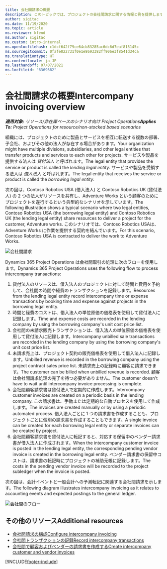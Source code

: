 ```yaml
---
title: 会社間請求の概要
description: このトピックでは、プロジェクトの会社間請求に関する情報と例を提供します。
author: sigitac
ms.date: 11/19/2020
ms.topic: article
ms.reviewer: kfend
ms.author: sigitac
ms.custom: intro-internal
ms.openlocfilehash: c1dcf642f79ce64cb83285ac6dc6d7eaf815145c
ms.sourcegitcommit: 0fafe022731f0e1e8693382ff906e3f8541d34ca
ms.translationtype: HT
ms.contentlocale: ja-JP
ms.lasthandoff: 07/07/2021
ms.locfileid: "6369382"
---
```

# <a name="intercompany-invoicing-overview"></a><span data-ttu-id="0db1e-103">会社間請求の概要</span><span class="sxs-lookup"><span data-stu-id="0db1e-103">Intercompany invoicing overview</span></span>

<span data-ttu-id="0db1e-104">_**適用対象:** リソース/非在庫ベースのシナリオ向け Project Operations_</span><span class="sxs-lookup"><span data-stu-id="0db1e-104">_**Applies To:** Project Operations for resource/non-stocked based scenarios_</span></span>

<span data-ttu-id="0db1e-105">組織には、プロジェクトのために製品とサービスを相互に転送する複数の部署、子会社、およびその他の法人が存在する場合があります。</span><span class="sxs-lookup"><span data-stu-id="0db1e-105">Your organization might have multiple divisions, subsidiaries, and other legal entities that transfer products and services to each other for projects.</span></span> <span data-ttu-id="0db1e-106">サービスや製品を提供する法人は *貸付法人* と呼ばれます。</span><span class="sxs-lookup"><span data-stu-id="0db1e-106">The legal entity that provides the service or product is called the *lending legal entity*.</span></span> <span data-ttu-id="0db1e-107">サービスや製品を受領する法人は *借入法人* と呼ばれます。</span><span class="sxs-lookup"><span data-stu-id="0db1e-107">The legal entity that receives the service or product is called the *borrowing legal entity*.</span></span>

<span data-ttu-id="0db1e-108">次の図は、Contoso Robotics USA (借入法人) と Contoso Robotics UK (貸付法人) の 2 つの法人がリソースを共有し、Adventure Works という顧客のためにプロジェクトを遂行するという典型的なシナリオを示しています。</span><span class="sxs-lookup"><span data-stu-id="0db1e-108">The following illustration shows a typical scenario where two legal entities, Contoso Robotics USA (the borrowing legal entity) and Contoso Robotics UK (the lending legal entity) share resources to deliver a project for the customer, Adventure works.</span></span> <span data-ttu-id="0db1e-109">このシナリオでは、Contoso Robotics USAは、Adventure Works に作業を提供する契約を結んでいます。</span><span class="sxs-lookup"><span data-stu-id="0db1e-109">For this scenario, Contoso Robotics USA is contracted to deliver the work to Adventure Works.</span></span>

![会社間請求](./media/IntercompanyScenario.png) 

<span data-ttu-id="0db1e-111">Dynamics 365 Project Operations は会社間取引の処理に次のフローを使用します。</span><span class="sxs-lookup"><span data-stu-id="0db1e-111">Dynamics 365 Project Operations uses the following flow to process intercompany transactions:</span></span>

1. <span data-ttu-id="0db1e-112">貸付法人のリソースは、借入法人のプロジェクトに対して時間と費用を予約して、会社間の時間や経費のトランザクションを記録します。</span><span class="sxs-lookup"><span data-stu-id="0db1e-112">Resources from the lending legal entity record intercompany time or expense transactions by booking time and expense against projects in the borrowing legal entity.</span></span>
2. <span data-ttu-id="0db1e-113">時間と経費のコストは、借入法人の単位原価の価格表を使用して貸付法人に記録します。</span><span class="sxs-lookup"><span data-stu-id="0db1e-113">Time and expense costs are recorded in the lending company by using the borrowing company's unit cost price list.</span></span>
3. <span data-ttu-id="0db1e-114">会社間の未請求販売トランザクションは、借入法人の単位原価の価格表を使用して貸付法人に記録します。</span><span class="sxs-lookup"><span data-stu-id="0db1e-114">Intercompany unbilled sale transactions are recorded in the lending company by using the borrowing company's unit cost price list.</span></span>
4. <span data-ttu-id="0db1e-115">未請求売上は、プロジェクト契約の販売価格表を使用して借入法人に記録します。</span><span class="sxs-lookup"><span data-stu-id="0db1e-115">Unbilled revenue is recorded in the borrowing company using the project contract sales price list.</span></span> <span data-ttu-id="0db1e-116">未請求売上の記録時に顧客に請求できます。</span><span class="sxs-lookup"><span data-stu-id="0db1e-116">The customer can be billed when unbilled revenue is recorded.</span></span> <span data-ttu-id="0db1e-117">顧客は会社間請求処理の完了を待つ必要がありません。</span><span class="sxs-lookup"><span data-stu-id="0db1e-117">The customer doesn't have to wait until intercompany invoice processing is complete.</span></span>
5. <span data-ttu-id="0db1e-118">会社間顧客請求書は貸付法人で定期的に作成します。</span><span class="sxs-lookup"><span data-stu-id="0db1e-118">Intercompany customer invoices are created on a periodic basis in the lending company.</span></span> <span data-ttu-id="0db1e-119">この請求書は、手動または定期的な自動プロセスを使用して作成します。</span><span class="sxs-lookup"><span data-stu-id="0db1e-119">The invoices are created manually or by using a periodic automated process.</span></span> <span data-ttu-id="0db1e-120">借入法人ごとに 1 つの請求書を作成することも、プロジェクトごとに個別の請求書を作成することもできます。</span><span class="sxs-lookup"><span data-stu-id="0db1e-120">A single invoice can be created for each borrowing legal entity or separate invoices can be created by project.</span></span>
6. <span data-ttu-id="0db1e-121">会社間顧客請求書を貸付法人に転記すると、対応する保留中のベンダー請求書が借入法人に作成されます。</span><span class="sxs-lookup"><span data-stu-id="0db1e-121">When the intercompany customer invoice is posted in the lending legal entity, the corresponding pending vendor invoice is created in the borrowing legal entity.</span></span> <span data-ttu-id="0db1e-122">ベンダー請求書の保留中コストは、請求書の転記時にプロジェクトの補助元帳に記録します。</span><span class="sxs-lookup"><span data-stu-id="0db1e-122">The costs in the pending vendor invoice will be recorded to the project subledger when the invoice is posted.</span></span>

<span data-ttu-id="0db1e-123">次の図は、会計イベントと一般会計への予測転記に関連する会社間請求を示します。</span><span class="sxs-lookup"><span data-stu-id="0db1e-123">The following diagram illustrates intercompany invoicing as it relates to accounting events and expected postings to the general ledger.</span></span>

![会社間のフロー](./media/IntercompanyFlow.png)

## <a name="additional-resources"></a><span data-ttu-id="0db1e-125">その他のリソース</span><span class="sxs-lookup"><span data-stu-id="0db1e-125">Additional resources</span></span>

- [<span data-ttu-id="0db1e-126">会社間請求の構成</span><span class="sxs-lookup"><span data-stu-id="0db1e-126">Configure intercompany invoicing</span></span>](configure-intercompany-invoicing.md)
- [<span data-ttu-id="0db1e-127">会社間トランザクションの記録</span><span class="sxs-lookup"><span data-stu-id="0db1e-127">Record intercompany transactions</span></span>](create-intercompany-transactions.md)
- [<span data-ttu-id="0db1e-128">会社間で顧客およびベンダーの請求書を作成する</span><span class="sxs-lookup"><span data-stu-id="0db1e-128">Create intercompany customer and vendor invoices</span></span>](create-intercompany-customer-vendor-invoices.md)


[!INCLUDE[footer-include](../includes/footer-banner.md)]